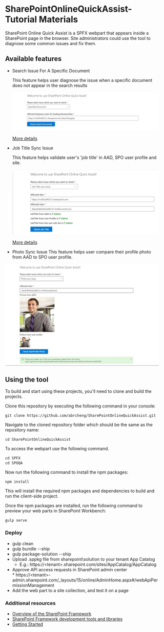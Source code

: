 # SharePointOnlineQuickAssist-Tutorial Materials

SharePoint Online Quick Assist is a SPFX webpart that appears inside a SharePoint page in the browser. Site administrators could use the tool to diagnose some common issues and fix them.




## Available features

* Search Issue For A Specific Document


  This feature helps user diagnose the issue when a specific document does not appear in the search results

  <IMG src=.\assets\SearchSpecificDocument.JPG>

   [More details](https://github.com/abrcheng/SharePointOnlineQuickAssist/blob/main/SPFX/SPOQA/SearchSpecificDocument.md)







* Job Title Sync Issue
	

  This feature helps validate user's 'job title' in AAD, SPO user profile and site.
  
  <IMG src=.\assets\JobTitleSync.JPG>
  
   [More details](https://github.com/abrcheng/SharePointOnlineQuickAssist/blob/main/SPFX/SPOQA/JobTitleSyncIssue.md)
    
*  Photo Sync Issue
   This feature helps user compare their profile photo from AAD to SPO user profile.
    
  <IMG src=.\assets\CheckUserProfilePhoto.JPG>
    
    
## Using the tool

To build and start using these projects, you'll need to clone and build the projects.

Clone this repository by executing the following command in your console:

```shell
git clone https://github.com/abrcheng/SharePointOnlineQuickAssist.git
```

Navigate to the cloned repository folder which should be the same as the repository name:

```shell
cd SharePointOnlineQuickAssist
```

To access the webpart use the following command.

```shell
cd SPFX
cd SPOQA
```


Now run the following command to install the npm packages:

```shell
npm install
```

This will install the required npm packages and dependencies to build and run the client-side project.

Once the npm packages are installed, run the following command to preview your web parts in SharePoint Workbench:

```shell
gulp serve
```

### Deploy
* gulp clean
* gulp bundle --ship
* gulp package-solution --ship
* Upload .sppkg file from sharepoint\solution to your tenant App Catalog
	* E.g.: https://&lt;tenant&gt;.sharepoint.com/sites/AppCatalog/AppCatalog
* Approve API access requests in SharePoint admin center  
        * https://&lt;tenant&gt;-admin.sharepoint.com/_layouts/15/online/AdminHome.aspx#/webApiPermissionManagement 
* Add the web part to a site collection, and test it on a page    
    
### Additional resources

* [Overview of the SharePoint Framework](https://docs.microsoft.com/sharepoint/dev/spfx/sharepoint-framework-overview)
* [SharePoint Framework development tools and libraries](https://docs.microsoft.com/sharepoint/dev/spfx/tools-and-libraries)
* [Getting Started](https://docs.microsoft.com/en-us/sharepoint/dev/spfx/set-up-your-developer-tenant)
